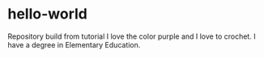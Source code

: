# hello-world
Repository build from tutorial
I love the color purple and I love to crochet.
I have a degree in Elementary Education.
